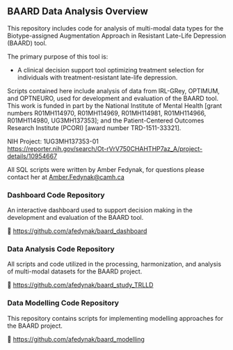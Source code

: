 ## BAARD Data Analysis Overview

This repository includes code for analysis of multi-modal data types for the Biotype-assigned Augmentation Approach in Resistant Late-Life Depression (BAARD) tool. 

The primary purpose of this tool is:
* A clinical decision support tool optimizing treatment selection for individuals with treatment-resistant late-life depression.
  
Scripts contained here include analysis of data from IRL-GRey, OPTIMUM, and OPTNEURO, used for development and evaluation of the BAARD tool.
This work is funded in part by the National Institute of Mental Health [grant numbers R01MH114970, R01MH114969, R01MH114981, R01MH114966, R01MH114980, UG3MH137353]; and the Patient-Centered Outcomes Research Institute (PCORI) [award number TRD-1511-33321].

NIH Project: 1UG3MH137353-01<br>
https://reporter.nih.gov/search/Ot-rVrV750CHAHTHP7az_A/project-details/10954667

All SQL scripts were written by Amber Fedynak, for questions please contact her at Amber.Fedynak@camh.ca

### Dashboard Code Repository

An interactive dashboard used to support decision making in the development and evaluation of the BAARD tool.

🔗 https://github.com/afedynak/baard_dashboard

### Data Analysis Code Repository

All scripts and code utilized in the processing, harmonization, and analysis of multi-modal datasets for the BAARD project.

🔗 https://github.com/afedynak/baard_study_TRLLD

### Data Modelling Code Repository
This repository contains scripts for implementing modelling approaches for the BAARD project.

🔗 https://github.com/afedynak/baard_modelling



